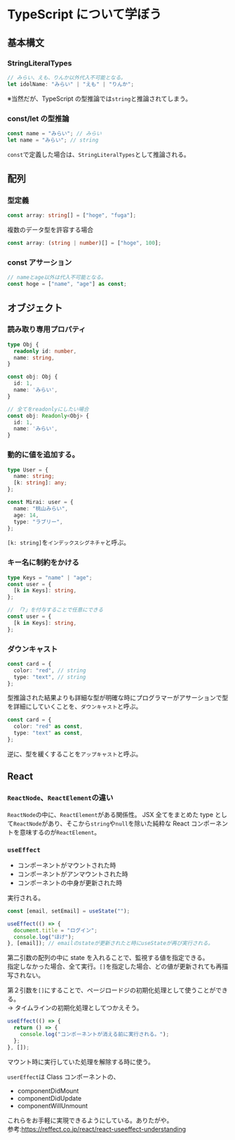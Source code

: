 # TypeScript について学ぼう

## 基本構文

### StringLiteralTypes

```ts
// みらい、えも、りんか以外代入不可能となる。
let idolName: "みらい" | "えも" | "りんか";
```

※当然だが、TypeScript の型推論では`string`と推論されてしまう。

### const/let の型推論

```ts
const name = "みらい"; // みらい
let name = "みらい"; // string
```

`const`で定義した場合は、`StringLiteralTypes`として推論される。

## 配列

### 型定義

```ts
const array: string[] = ["hoge", "fuga"];
```

複数のデータ型を許容する場合

```ts
const array: (string | number)[] = ["hoge", 100];
```

### const アサーション

```ts
// nameとage以外は代入不可能となる。
const hoge = ["name", "age"] as const;
```

## オブジェクト

### 読み取り専用プロパティ

```ts
type Obj {
  readonly id: number,
  name: string,
}

const obj: Obj {
  id: 1,
  name: 'みらい',
}

// 全てをreadonlyにしたい場合
const obj: Readonly<Obj> {
  id: 1,
  name: 'みらい',
}
```

### 動的に値を追加する。

```ts
type User = {
  name: string;
  [k: string]: any;
};

const Mirai: user = {
  name: "桃山みらい",
  age: 14,
  type: "ラブリー",
};
```

`[k: string]`を`インデックスシグネチャ`と呼ぶ。

### キー名に制約をかける

```ts
type Keys = "name" | "age";
const user = {
  [k in Keys]: string,
};

// 「?」を付与することで任意にできる
const user = {
  [k in Keys]: string,
};
```

### ダウンキャスト

```ts
const card = {
  color: "red", // string
  type: "text", // string
};
```

型推論された結果よりも詳細な型が明確な時にプログラマーがアサーションで型を詳細にしていくことを、`ダウンキャスト`と呼ぶ。

```ts
const card = {
  color: "red" as const,
  type: "text" as const,
};
```

逆に、型を緩くすることを`アップキャスト`と呼ぶ。

## React

### `ReactNode`、`ReactElement`の違い

`ReactNode`の中に、`ReactElement`がある関係性。
JSX 全てをまとめた type として`ReactNode`があり、そこから`string`や`null`を除いた純粋な React コンポーネントを意味するのが`ReactElement`。

### `useEffect`

- コンポーネントがマウントされた時
- コンポーネントがアンマウントされた時
- コンポーネントの中身が更新された時

実行される。

```js
const [email, setEmail] = useState("");

useEffect(() => {
  document.title = "ログイン";
  console.log("ほげ");
}, [email]); // emailのstateが更新されたと時にuseStateが再び実行される。
```

第二引数の配列の中に state を入れることで、監視する値を指定できる。  
指定しなかった場合、全て実行。`[]`を指定した場合、どの値が更新されても再描写されない。

第２引数を`[]`にすることで、ページロードジの初期化処理として使うことができる。  
→ タイムラインの初期化処理としてつかえそう。

```js
useEffect(() => {
  return () => {
    console.log("コンポーネントが消える前に実行される。");
  };
}, []);
```

マウント時に実行していた処理を解除する時に使う。

`userEffect`は Class コンポーネントの、

- componentDidMount
- componentDidUpdate
- componentWillUnmount

これらをお手軽に実現できるようにしている。ありたがや。  
参考:https://reffect.co.jp/react/react-useeffect-understanding

